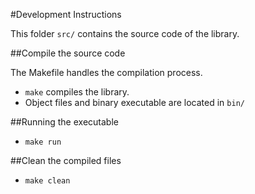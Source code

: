 #Development Instructions

This folder ```src/``` contains the source code of the library.

##Compile the source code

The Makefile handles the compilation process.

* ```make``` compiles the library.
* Object files and binary executable are located in ```bin/```

##Running the executable

* ```make run```

##Clean the compiled files

* ```make clean```